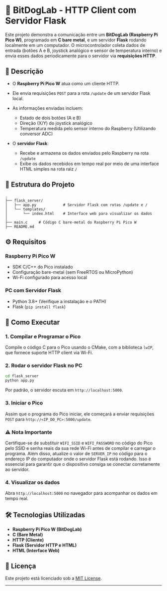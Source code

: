 # 🛜 BitDogLab - HTTP Client com Servidor Flask

Este projeto demonstra a comunicação entre um **BitDogLab (Raspberry Pi Pico W)**, programado em **C bare metal**, e um servidor **Flask** rodando localmente em um computador. O microcontrolador coleta dados de entrada (botões A e B, joystick analógico e sensor de temperatura interno) e envia esses dados periodicamente para o servidor via **requisições HTTP**.

## 📌 Descrição

* O **Raspberry Pi Pico W** atua como um cliente HTTP.

* Ele envia requisições `POST` para a rota `/update` de um servidor Flask local.

* As informações enviadas incluem:

  * Estado de dois botões (A e B)
  * Direção (X/Y) do joystick analógico
  * Temperatura medida pelo sensor interno do Raspberry (Utilizando conversor ADC)

* O **servidor Flask**:

  * Recebe e armazena os dados enviados pelo Raspberry na rota `/update`
  * Exibe os dados recebidos em tempo real por meio de uma interface HTML simples na rota raiz `/`

## 🧱 Estrutura do Projeto

```plaintext
.
├── flask_server/
│   ├── app.py            # Servidor Flask com rotas /update e /
│   └── templates/
│       └── index.html    # Interface web para visualizar os dados
│
├── main.c     # Código C bare-metal do Raspberry Pi Pico W
├── README.md
```

## ⚙️ Requisitos

### Raspberry Pi Pico W

* SDK C/C++ do Pico instalado
* Configuração bare-metal (sem FreeRTOS ou MicroPython)
* Wi-Fi configurado para acesso local

### PC com Servidor Flask

* Python 3.8+ (Verifique a instalação e o PATH)
* Flask (`pip install flask`)

## 🚀 Como Executar

### 1. Compilar e Programar o Pico

Compile o código C para o Pico usando o CMake, com a biblioteca `lwIP`, que fornece suporte HTTP client via Wi-Fi.

### 2. Rodar o servidor Flask no PC

```bash
cd flask_server
python app.py
```

Por padrão, o servidor escuta em `http://localhost:5000`.

### 3. Iniciar o Pico

Assim que o programa do Pico iniciar, ele começará a enviar requisições `POST` para `http://<IP_DO_PC>:5000/update`.

### ⚠️ Nota Importante

Certifique-se de substituir `WIFI_SSID` e `WIFI_PASSWORD` no código do Pico pelo SSID e senha reais da sua rede Wi-Fi antes de compilar e carregar o programa. Além disso, atualize o valor de `SERVER_IP` no código para o endereço IP do computador onde o servidor Flask está rodando. Isso é essencial para garantir que o dispositivo consiga se conectar corretamente ao servidor.

### 4. Visualizar os dados

Abra `http://localhost:5000` no navegador para acompanhar os dados em tempo real.

## 🛠️ Tecnologias Utilizadas

* **Raspberry Pi Pico W (BitDogLab)**
* **C (Bare Metal)**
* **HTTP (Cliente)**
* **Flask (Servidor HTTP e HTML)**
* **HTML (Interface Web)**


## 📄 Licença

Este projeto está licenciado sob a [MIT License](LICENSE).

---